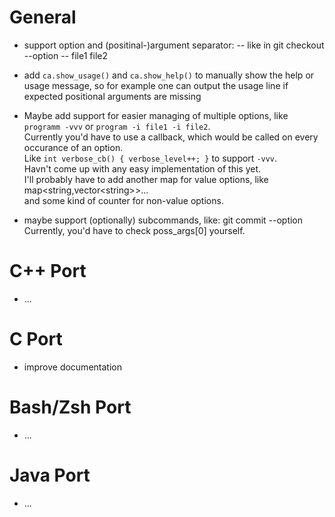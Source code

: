 General
=======
- support option and (positinal-)argument separator: --
    like in git checkout --option -- file1 file2

- add ```ca.show_usage()``` and ```ca.show_help()``` to manually show the help or usage message,
  so for example one can output the usage line if expected positional arguments are missing


- Maybe add support for easier managing of multiple options,
  like ```programm -vvv``` or ```program -i file1 -i file2```.<br>
  Currently you'd have to use a callback,
  which would be called on every occurance of an option.<br>
  Like ```int verbose_cb() { verbose_level++; }``` to support ```-vvv```.<br>
  Havn't come up with any easy implementation of this yet.<br>
  I'll probably have to add another map for value options,
  like map&lt;string,vector&lt;string&gt;&gt;... <br>
  and some kind of counter for non-value options.

- maybe support (optionally) subcommands, like: git commit --option
  Currently, you'd have to check poss_args[0] yourself.


C++ Port
========
- ...

C Port
======
- improve documentation

Bash/Zsh Port
=============
- ...

Java Port
=========
- ...
